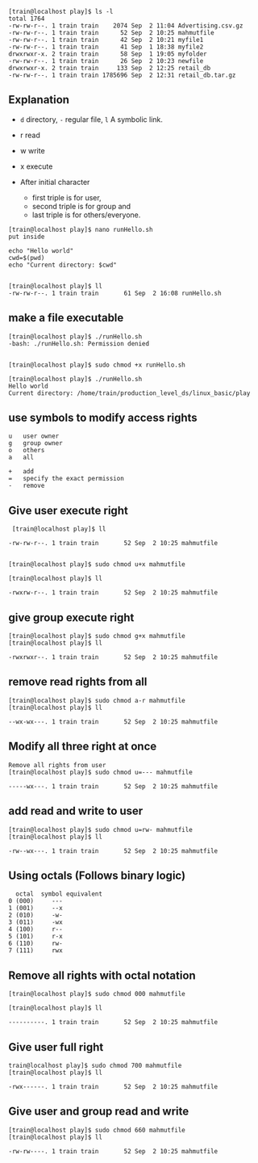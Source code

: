 ```
[train@localhost play]$ ls -l
total 1764
-rw-rw-r--. 1 train train    2074 Sep  2 11:04 Advertising.csv.gz
-rw-rw-r--. 1 train train      52 Sep  2 10:25 mahmutfile
-rw-rw-r--. 1 train train      42 Sep  2 10:21 myfile1
-rw-rw-r--. 1 train train      41 Sep  1 18:38 myfile2
drwxrwxr-x. 2 train train      58 Sep  1 19:05 myfolder
-rw-rw-r--. 1 train train      26 Sep  2 10:23 newfile
drwxrwxr-x. 2 train train     133 Sep  2 12:25 retail_db
-rw-rw-r--. 1 train train 1785696 Sep  2 12:31 retail_db.tar.gz
```

## Explanation  
- `d` directory, `-` regular file, `l` A symbolic link.
- r read
- w write
- x execute

- After initial character 
	- first triple is for user, 
	- second triple is for group and 
	- last triple is for others/everyone.

```
[train@localhost play]$ nano runHello.sh
put inside

echo "Hello world"
cwd=$(pwd)
echo "Current directory: $cwd"


[train@localhost play]$ ll
-rw-rw-r--. 1 train train       61 Sep  2 16:08 runHello.sh
```

## make a file executable
```
[train@localhost play]$ ./runHello.sh
-bash: ./runHello.sh: Permission denied


[train@localhost play]$ sudo chmod +x runHello.sh

[train@localhost play]$ ./runHello.sh
Hello world
Current directory: /home/train/production_level_ds/linux_basic/play
```

## use symbols to modify access rights 
``` 
u	user owner  
g	group owner  
o 	others  
a 	all  

+	add  
=	specify the exact permission  
-	remove  
```

## Give user execute right
```
 [train@localhost play]$ ll

-rw-rw-r--. 1 train train       52 Sep  2 10:25 mahmutfile


[train@localhost play]$ sudo chmod u+x mahmutfile

[train@localhost play]$ ll

-rwxrw-r--. 1 train train       52 Sep  2 10:25 mahmutfile
```

## give group execute right
```
[train@localhost play]$ sudo chmod g+x mahmutfile
[train@localhost play]$ ll

-rwxrwxr--. 1 train train       52 Sep  2 10:25 mahmutfile
```

## remove read rights from all
```
[train@localhost play]$ sudo chmod a-r mahmutfile
[train@localhost play]$ ll

--wx-wx---. 1 train train       52 Sep  2 10:25 mahmutfile
```

## Modify all three right at once
```
Remove all rights from user 
[train@localhost play]$ sudo chmod u=--- mahmutfile

-----wx---. 1 train train       52 Sep  2 10:25 mahmutfile
```

## add read and write to user
```
[train@localhost play]$ sudo chmod u=rw- mahmutfile
[train@localhost play]$ ll

-rw--wx---. 1 train train       52 Sep  2 10:25 mahmutfile
```

## Using octals (Follows binary logic)
```
  octal  symbol equivalent 
0 (000)		---
1 (001)		--x
2 (010)		-w-
3 (011)		-wx
4 (100)		r--
5 (101)		r-x
6 (110)		rw- 
7 (111)		rwx
```

## Remove all rights with octal notation
```
[train@localhost play]$ sudo chmod 000 mahmutfile

[train@localhost play]$ ll

----------. 1 train train       52 Sep  2 10:25 mahmutfile
```
## Give user full right
```
train@localhost play]$ sudo chmod 700 mahmutfile
[train@localhost play]$ ll

-rwx------. 1 train train       52 Sep  2 10:25 mahmutfile
```
## Give user and group read and write
```
[train@localhost play]$ sudo chmod 660 mahmutfile
[train@localhost play]$ ll

-rw-rw----. 1 train train       52 Sep  2 10:25 mahmutfile
```